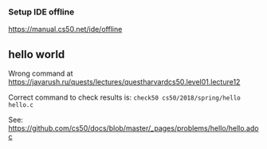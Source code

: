 ### Setup IDE offline
https://manual.cs50.net/ide/offline

## hello world

Wrong command at https://javarush.ru/quests/lectures/questharvardcs50.level01.lecture12

Correct command to check results is: `check50 cs50/2018/spring/hello hello.c`

See: https://github.com/cs50/docs/blob/master/_pages/problems/hello/hello.adoc

